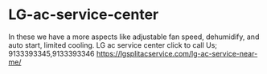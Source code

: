 # LG-ac-service-center
In these we have a more aspects like adjustable fan speed, dehumidify, and auto start, limited cooling. LG ac service center click to call Us; 9133393345,9133393346 https://lgsplitacservice.com/lg-ac-service-near-me/
